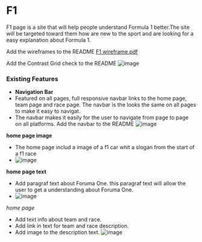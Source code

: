 # F1
F1 page is a site that will help people understand Formula 1 better.The site will be targeted toward them how are new to the sport and are looking for a easy explanation about Formula 1.

Add the wireframes to the README
[F1 wireframe.pdf](https://github.com/5undel/Learning-1/files/6980368/F1.wireframe.pdf)

Add the Contrast Grid check to the README
![image](https://user-images.githubusercontent.com/87757401/129438947-bf8396b0-496f-4b6c-8e80-9d47ed3ed4d3.png)

### Existing Features
- __Navigation Bar__
- Featured on all pages, full responsive navbar links to the home page, team page and race page. The navbar is the looks the same on all pages to make it easy to navigat.
- The navbar makes it easily for the user to navigate from page to page on all platforms.
Add the navbar to the README
![image](https://user-images.githubusercontent.com/87757401/129438912-750132a9-5534-47fe-9ca8-3ec0e507c4c6.png)


__home page image__
- The home page includ a image of a f1 car whit a slogan from the start of a f1 race
- ![image](https://user-images.githubusercontent.com/87757401/129479163-33459be5-f3df-4e6f-b220-9dc48a820bd3.png)


__home page text__
- Add paragraf text about Foruma One. this paragraf text will allow the user to get a understanding about Foruma One.
- ![image](https://user-images.githubusercontent.com/87757401/129480173-89faf67f-67d6-405b-a27d-6e3a408ec92c.png)

_home page_
- Add text info about team and race.
- Add link in text for team and race description.
- Add image to the description text.
![image](https://user-images.githubusercontent.com/87757401/129555195-8a4e8361-1c87-485e-a328-483ef67ae19e.png)

